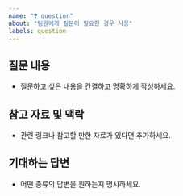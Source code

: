 ```yaml
---
name: "❓ question"
about: "팀원에게 질문이 필요한 경우 사용"
labels: question
---
```


## 질문 내용
- 질문하고 싶은 내용을 간결하고 명확하게 작성하세요.

## 참고 자료 및 맥락
- 관련 링크나 참고할 만한 자료가 있다면 추가하세요.

## 기대하는 답변
- 어떤 종류의 답변을 원하는지 명시하세요.

